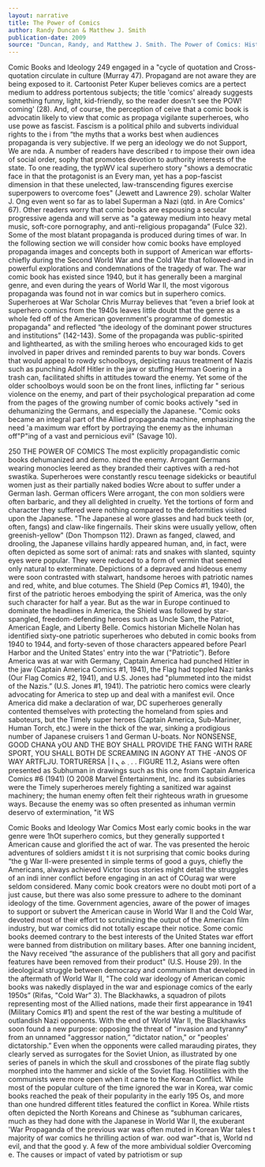 ```yaml
---
layout: narrative
title: The Power of Comics
author: Randy Duncan & Matthew J. Smith
publication-date: 2009
source: "Duncan, Randy, and Matthew J. Smith. The Power of Comics: History, Form and Culture. New York: Continuum, 2009. Print."
---
```


Comic Books and ldeology 249 engaged in a "cycle of quotation and Cross-quotation circulate in culture (Murray 47). Propagand are not aware they are being exposed to it. Cartoonist Peter Kuper believes comics are a pertect medium to address portentous subjects; the title 'comics' already suggests something funny, light, kid-friendly, so the reader doesn't see the POW! coming' (28). And, of course, the perception of ceive that a comic book is advocatin likely to view that comic as propaga vigilante superheroes, who use powe as fascist. Fascism is a political philo and subverts individual rights to the i from “the myths that a works best when audiences propaganda is very subjective. If we perg an ideology we do not Support, We are nda. A number of readers have described r to impose their own idea of social order, sophy that promotes devotion to authority interests of the state. To one reading, the typWV ical superhero story "shows a democratic face in that the protagonist is an Every man, yet has a pop-fascist dimension in that these unelected, law-transcending figures exercise superpowers to overcome foes" (Jewett and Lawrence 29). scholar Walter J. Ong even went so far as to label Superman a Nazi (qtd. in Are Comics' 67). Other readers worry that comic books are espousing a secular progressive agenda and will serve as "a gateway medium into heavy metal music, soft-core pornography, and anti-religious propaganda” (Fulce 32). Some of the most blatant propaganda is produced during times of war. In the following section we will consider how comic books have employed propaganda images and concepts both in support of American war efforts-chiefly during the Second World War and the Cold War that followed-and in powerful explorations and condemnations of the tragedy of war. The war comic book has existed since 1940, but it has generally been a marginal genre, and even during the years of World War II, the most vigorous propaganda was found not in war comics but in superhero comics. Superheroes at War Scholar Chris Murray believes that “even a brief look at superhero comics from the 1940s leaves little doubt that the genre as a whole fed off of the American government's programme of domestic propaganda" and reflected “the ideology of the dominant power structures and institutions” (142-143). Some of the propaganda was public-spirited and lighthearted, as with the smiling heroes who encouraged kids to get involved in paper drives and reminded parents to buy war bonds. Covers that would appeal to rowdy schoolboys, depicting rauus treatment of Nazis such as punching Adolf Hitler in the jaw or stuffing Herman Goering in a trash can, facilitated shifts in attitudes toward the enemy. Yet some of the older schoolboys would soon be on the front lines, inflicting far " serious violence on the enemy, and part of their psychological preparation ad come from the pages of the growing number of comic books actively "sed in dehumanizing the Germans, and especially the Japanese. "Comic ooks became an integral part of the Allied propaganda machine, emphasizing the need 'a maximum war effort by portraying the enemy as the inhuman off"P"ing of a vast and pernicious evil" (Savage 10).

250 THE POWER OF COMICS The most explicitly propagandistic comic books dehumanized and demo. nized the enemy. Arrogant Germans wearing monocles leered as they branded their captives with a red-hot swastika. Superheroes were constantly rescu teenage sidekicks or beautiful women just as their partially naked bodies Wcre about to suffer under a German lash. German officers Were arrogant, the con mon soldiers were often barbaric, and they all delighted in cruelty. Yet the tortions of form and character they suffered were nothing compared to the deformities visited upon the Japanese. "The Japanese al wore glasses and had buck teeth (or, often, fangs) and claw-like fingernails. Their skins were usually yellow, often greenish-yellow" (Don Thompson 112). Drawn as fanged, clawed, and drooling, the Japanese villains hardly appeared human, and, in fact, were often depicted as some sort of animal: rats and snakes with slanted, squinty eyes were popular. They were reduced to a form of vermin that seemed only natural to exterminate. Depictions of a depraved and hideous enemy were soon contrasted with stalwart, handsome heroes with patriotic names and red, white, and blue cotumes. The Shield (Pep Comics #1, 1940), the first of the patriotic heroes embodying the spirit of America, was the only such character for half a year. But as the war in Europe continued to dominate the headlines in America, the Shield was followed by star-spangled, freedom-defending heroes such as Uncle Sam, the Patriot, American Eagle, and Liberty Belle. Comics historian Michelle Nolan has identified sixty-one patriotic superheroes who debuted in comic books from 1940 to 1944, and forty-seven of those characters appeared before Pearl Harbor and the United States' entry into the war ("Patriotic”). Before America was at war with Germany, Captain America had punched Hitler in the jaw (Captain America Comics #1, 1941), the Flag had toppled Nazi tanks (Our Flag Comics #2, 1941), and U.S. Jones had "plummeted into the midst of the Nazis.” (U.S. Jones #1, 1941). The patriotic hero comics were clearly advocating for America to step up and deal with a manifest evil. Once America did make a declaration of war, DC superheroes generally contented themselves with protecting the homeland from spies and saboteurs, but the Timely super heroes (Captain America, Sub-Mariner, Human Torch, etc.) were in the thick of the war, sinking a prodigious number of Japanese cruisers 1 and German U-boats. Nor NONSENSE, GOOD CHANA yOU AND THE BOY SHALL PROVIDE THE FANG WITH RARE SPORT, YOU SHALL BOTH DE SCREAMING IN AGONY AT THE -ANOS OF WAY ARTFLJU. TORTURERSA | l ܂ ܬ ܢ . . FIGURE 11.2, Asians were often presented as Subhuman in drawings such as this one from Captain America Comics #6 (1941) (O 2008 Marvel Entertainment, Inc. and its subsidiaries were the Timely superheroes merely fighting a sanitized war against machinery; the human enemy often felt their righteous wrath in gruesome ways. Because the enemy was so often presented as inhuman vermin deservo of extermination, "it WS

Comic Books and Ideology War Comics Most early comic books in the war genre were 1hOt superhero comics, but they generally supported t American cause and glorified the act of war. The vas presented the heroic adventures of soldiers amidst t it is not surprising that comic books during “the g War II-were presented in simple terms of good a guys, chiefly the Americans, always achieved Victor tious stories might detail the struggles of an indi inner conflict before engaging in an act of COurag war were seldom considered. Many comic book creators were no doubt moti port of a just cause, but there was also some pressure to adhere to the dominant ideology of the time. Government agencies, aware of the power of images to support or subvert the American cause in World War II and the Cold War, devoted most of their effort to scrutinizing the output of the American film industry, but war comics did not totally escape their notice. Some comic books deemed contrary to the best interests of the United States war effort were banned from distribution on military bases. After one banning incident, the Navy received “the assurance of the publishers that all gory and pacifist features have been removed from their product" (U.S. House 29). In the ideological struggle between democracy and communism that developed in the aftermath of World War II, "The cold war ideology of American comic books was nakedly displayed in the war and espionage comics of the early 1950s” (Rifas, "Cold War” 3). The Blackhawks, a squadron of pilots representing most of the Allied nations, made their first appearance in 1941 (Military Comics #1) and spent the rest of the war besting a multitude of outlandish Nazi opponents. With the end of World War II, the Blackhawks soon found a new purpose: opposing the threat of "invasion and tyranny” from an unnamed "aggressor nation,” “dictator nation," or "peoples' dictatorship.” Even when the opponents were called marauding pirates, they clearly served as surrogates for the Soviet Union, as illustrated by one series of panels in which the skull and crossbones of the pirate flag subtly morphed into the hammer and sickle of the Soviet flag. Hostilities with the communists were more open when it came to the Korean Conflict. While most of the popular culture of the time ignored the war in Korea, war comic books reached the peak of their popularity in the early 195 Os, and more than one hundred different titles featured the conflict in Korea. While rtists often depicted the North Koreans and Chinese as “subhuman caricares, much as they had done with the Japanese in World War II, the exuberant 'War Propaganda of the previous war was often muted in Korean War tales t majority of war comics he thrilling action of war. ood war"-that is, World nd evil, and that the good y. A few of the more ambividual soldier Overcoming e. The causes or impact of vated by patriotism or sup
